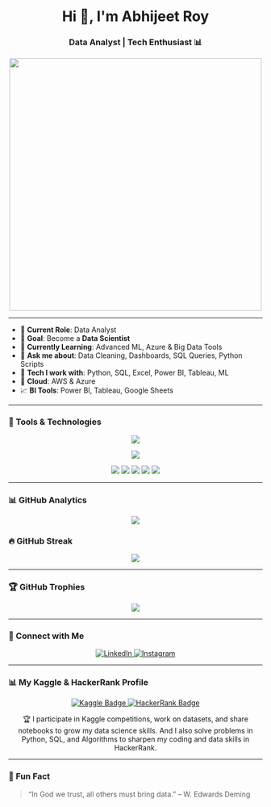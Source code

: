<h1 align="center">Hi 👋, I'm Abhijeet Roy</h1>
<h3 align="center"> Data Analyst | Tech Enthusiast 📊</h3>
<p align="center">
  <img src="https://media.giphy.com/media/f3iwJFOVOwuy7K6FFw/giphy.gif" width="500" />
</p>

---

- 📌 **Current Role**: Data Analyst  
- 🎯 **Goal**: Become a **Data Scientist**
- 🌱 **Currently Learning**: Advanced ML, Azure & Big Data Tools
- 💬 **Ask me about**: Data Cleaning, Dashboards, SQL Queries, Python Scripts
- 🧠 **Tech I work with**: Python, SQL, Excel, Power BI, Tableau, ML
- 🚀 **Cloud**: AWS & Azure
- 📈 **BI Tools**: Power BI, Tableau, Google Sheets

---

### 💼 Tools & Technologies

<p align="center">
  <!-- Core Languages -->
  <img src="https://skillicons.dev/icons?i=python,sql" />
</p>

<p align="center">
  <!-- Cloud & DevOps -->
  <img src="https://skillicons.dev/icons?i=aws,azure,github,git,vscode," />
</p>

<p align="center">
  <!-- BI & Data Tools -->
  <img src="https://img.shields.io/badge/Power%20BI-F2C811?style=for-the-badge&logo=powerbi&logoColor=black" />
  <img src="https://img.shields.io/badge/Tableau-E97627?style=for-the-badge&logo=tableau&logoColor=white" />
  <img src="https://img.shields.io/badge/MS%20Excel-217346?style=for-the-badge&logo=microsoft-excel&logoColor=white" />
  <img src="https://img.shields.io/badge/Google%20Sheets-34A853?style=for-the-badge&logo=googlesheets&logoColor=white" />
  <img src="https://img.shields.io/badge/Google%20Colab-faac02?style=for-the-badge&logo=googlecolab&logoColor=white" />
</p>

---

### 📊 GitHub Analytics

<p align="center">
  <img src="https://github-readme-stats.vercel.app/api?username=atlassandx90&show_icons=true&theme=tokyonight" />
  <br/>

 ### 🔥 GitHub Streak

 <p align="center">
  <img src="https://github-readme-streak-stats.herokuapp.com/?user=atlassandx90&theme=tokyonight" />
</p>

---

### 🏆 GitHub Trophies

<p align="center">
  <img src="https://github-profile-trophy.vercel.app/?username=atlassandx90&theme=tokyonight&margin-w=10&no-frame=true" />
</p>

---

### 🤝 Connect with Me

<p align="center">
  <a href="https://linkedin.com/in/abhijeetroy9" target="_blank">
    <img alt="LinkedIn" src="https://img.shields.io/badge/LinkedIn-0A66C2?style=for-the-badge&logo=linkedin&logoColor=white"/>
  </a>
  <a href="https://instagram.com/itsabhi.jeet" target="_blank">
    <img alt="Instagram" src="https://img.shields.io/badge/Instagram-E4405F?style=for-the-badge&logo=instagram&logoColor=white"/>
  </a>
</p>

---

### 📊 My Kaggle & HackerRank Profile

<p align="center">
  <a href="https://www.kaggle.com/pikachu9999" target="_blank">
    <img src="https://img.shields.io/badge/Kaggle-20BEFF?style=for-the-badge&logo=kaggle&logoColor=white" alt="Kaggle Badge"/>
  </a>
  <a href="https://hackerrank.com/aroy96996" target="_blank">
    <img src="https://img.shields.io/badge/HackerRank-2EC866?style=for-the-badge&logo=hackerrank&logoColor=white" alt="HackerRank Badge" />
  </a>
</p>

<p align="center">
  🏆 I participate in Kaggle competitions, work on datasets, and share notebooks to grow my data science skills.
     And I also solve problems in Python, SQL, and Algorithms to sharpen my coding and data skills in HackerRank.
</p>

---

### 🧠 Fun Fact

> “In God we trust, all others must bring data.” – W. Edwards Deming

